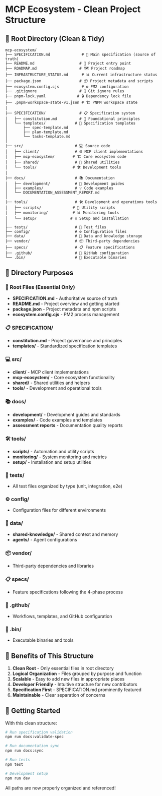 # MCP Ecosystem - Clean Project Structure

## 🎯 Root Directory (Clean & Tidy)

```
mcp-ecosystem/
├── SPECIFICATION.md              # 📍 Main specification (source of truth)
├── README.md                    # 📖 Project entry point
├── ROADMAP.md                   # 🗺️ Project roadmap
├── INFRASTRUCTURE_STATUS.md      # 📊 Current infrastructure status
├── package.json                 # 📦 Project metadata and scripts
├── ecosystem.config.cjs          # ⚙️ PM2 configuration
├── .gitignore                   # 🚫 Git ignore rules
├── pnpm-lock.yaml              # 🔒 Dependency lock file
├── .pnpm-workspace-state-v1.json # 🏗️ PNPM workspace state
│
├── SPECIFICATION/               # 📋 Specification system
│   ├── constitution.md          # 📜 Foundational principles
│   └── templates/             # 📝 Specification templates
│       ├── spec-template.md
│       ├── plan-template.md
│       └── tasks-template.md
│
├── src/                       # 💻 Source code
│   ├── client/                # 🌐 MCP client implementations
│   ├── mcp-ecosystem/        # 🏗️ Core ecosystem code
│   ├── shared/                # 🔧 Shared utilities
│   └── tools/                # 🛠️ Development tools
│
├── docs/                      # 📚 Documentation
│   ├── development/           # 📖 Development guides
│   ├── examples/              # 💡 Code examples
│   └── DOCUMENTATION_ASSESSMENT_REPORT.md
│
├── tools/                     # 🛠️ Development and operations tools
│   ├── scripts/              # 📜 Utility scripts
│   ├── monitoring/           # 📊 Monitoring tools
│   └── setup/               # ⚙️ Setup and installation
│
├── tests/                     # 🧪 Test files
├── config/                    # ⚙️ Configuration files
├── data/                      # 💾 Data and knowledge storage
├── vendor/                    # 📦 Third-party dependencies
├── specs/                     # 📋 Feature specifications
├── .github/                   # 🐙 GitHub configuration
└── .bin/                      # 🔧 Executable binaries
```

## 📁 Directory Purposes

### 📍 Root Files (Essential Only)

- **SPECIFICATION.md** - Authoritative source of truth
- **README.md** - Project overview and getting started
- **package.json** - Project metadata and npm scripts
- **ecosystem.config.cjs** - PM2 process management

### 📋 SPECIFICATION/

- **constitution.md** - Project governance and principles
- **templates/** - Standardized specification templates

### 💻 src/

- **client/** - MCP client implementations
- **mcp-ecosystem/** - Core ecosystem functionality
- **shared/** - Shared utilities and helpers
- **tools/** - Development and operational tools

### 📚 docs/

- **development/** - Development guides and standards
- **examples/** - Code examples and templates
- **assessment reports** - Documentation quality reports

### 🛠️ tools/

- **scripts/** - Automation and utility scripts
- **monitoring/** - System monitoring and metrics
- **setup/** - Installation and setup utilities

### 🧪 tests/

- All test files organized by type (unit, integration, e2e)

### ⚙️ config/

- Configuration files for different environments

### 💾 data/

- **shared-knowledge/** - Shared context and memory
- **agents/** - Agent configurations

### 📦 vendor/

- Third-party dependencies and libraries

### 📋 specs/

- Feature specifications following the 4-phase process

### 🐙 .github/

- Workflows, templates, and GitHub configuration

### 🔧 .bin/

- Executable binaries and tools

## 🎯 Benefits of This Structure

1. **Clean Root** - Only essential files in root directory
2. **Logical Organization** - Files grouped by purpose and function
3. **Scalable** - Easy to add new files in appropriate places
4. **Developer Friendly** - Intuitive structure for new contributors
5. **Specification First** - SPECIFICATION.md prominently featured
6. **Maintainable** - Clear separation of concerns

## 🚀 Getting Started

With this clean structure:

```bash
# Run specification validation
npm run docs:validate-spec

# Run documentation sync
npm run docs:sync

# Run tests
npm test

# Development setup
npm run dev
```

All paths are now properly organized and referenced!
